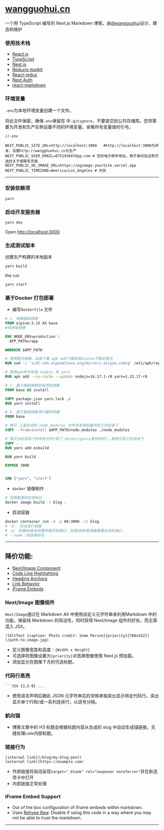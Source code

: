 # [wangguohui.cn](https://wangguohui.cn)

一个用 TypeScript 编写的 Next.js Markdown 博客。由[@wangguohui](https://github.com/wgh1997/)设计、建造和维护
### 使用技术栈
- [React.js](https://react.docschina.org/)
- [TypeScript](https://www.tslang.cn/)
- [Next.js](https://github.com/vercel/next.js/)
- [Reduxjs-toolkit](https://redux-toolkit.js.org)
- [React-redux](https://react-redux.js.org/)
- [Next Auth](https://next-auth.js.org/)  
- [react-markdown](https://github.com/remarkjs/react-markdown)  

### 环境变量

`.env`为本地环境变量创建一个文件。

将此文件保密，确保`.env`保留在 中`.gitignore`，不要提交到公共存储库。您将需要为开发和生产实例设置不同的环境变量。省略所有变量值的引号。

```
//.env

NEXT_PUBLIC_SITE_URL=http://localhost:3000   #http://localhost:3000为开发，设置http://wangghuohui.cn为生产
NEXT_PUBLIC_USER_EMAIL=875193607@qq.com # 您的电子邮件地址，用于身份验证和可选的关于或联系页面
NEXT_PUBLIC_OG_IMAGE_URL=https://ogimage.yourSite.vercel.app
NEXT_PUBLIC_TIMEZONE=America/Los_Angeles # 时区
```

---

### 安装依赖项
```bash
yarn
```

### 启动开发服务器

```bash
yarn dev
```

Open [http://localhost:3000](http://localhost:3000)

### 生成测试版本
创建生产构建的本地副本
```bash
yarn build
```
the run

```bash
yarn start
```


### 基于Docker 打包部署
-  编写`Dockerfile` 文件
```Dockerfile
# 1. 构建基础镜像
FROM alpine:3.15 AS base
#纯净版镜像

ENV NODE_ENV=production \
  APP_PATH=/app

WORKDIR $APP_PATH

# 使用国内镜像，加速下面 apk add下载安装alpine不稳定情况
RUN sed -i 's/dl-cdn.alpinelinux.org/mirrors.aliyun.com/g' /etc/apk/repositories

# 使用apk命令安装 nodejs 和 yarn
RUN apk add --no-cache --update nodejs=16.17.1-r0 yarn=1.22.17-r0 

# 2. 基于基础镜像安装项目依赖
FROM base AS install

COPY package.json yarn.lock ./
RUN yarn install 

# 3. 基于基础镜像进行最终构建
FROM base

# 拷贝 上面生成的 node_modules 文件夹复制到最终的工作目录下
COPY --from=install $APP_PATH/node_modules ./node_modules

# 拷贝当前目录下的所有文件(除了.dockerignore里排除的)，都拷贝到工作目录下
COPY . .
RUN yarn add esbuild

RUN yarn build

EXPOSE 3000


CMD ["yarn", "start"]
```
- `docker` 镜像制作
```bash
# 切换都源码目录执行
docker image build -t blog .
```
- 启动容器
```bash
docker container run -d -p 80:3000 -it blog
# -d： 后台运行容器
# -p: 前面80是本机服务器开放端口，后面3000是容器暴露出来的端口
# --name：给容器命名
```
---

## 降价功能:

- [Next/Image Component](#nextimage-component)
- [Code Line Highlighting](#code-line-highlighting)
- [Heading Anchors](#heading-anchors)
- [Link Behavior](#link-behavior)
- [iFrame Embeds](#iframe-embeds)

### Next/Image 图像组件
`Next/Image`通过在 Markdown Alt 中使用自定义元字符串来利用Markdown 中的功能。保留纯 Markdown 的简洁性，同时获得 Next/Image 组件的好处，而无需混入 JSX。

```
![AltText {caption: Photo credit: Some Person}{priority}{768x432}](/path-to-image.jpg)
```

- 定义图像宽度和高度：`{Width x Height}`
- 可选择将图像设置为`{priority}`对首屏图像使用 Next.js 预加载。
- 添加显示在图像下方的可选标题。

### 代码行高亮
` ```JSX {3,5-8} ... `
- 使用语言声明后跟此 JSON 元字符串后的空格单独突出显示特定代码行。突出显示单个行和/或一系列连续行，以逗号分隔。

### 航向锚
- 博客文章中的 H3 标题会根据标题内容从生成的 slug 中自动生成锚链接。无缝处理`code`内部标题。
### 链接行为
```
[internal link](/blog/my-blog-post)
[external link](https://example.com)
```
- 外部链接将自动呈现`target="_blank" rel="noopener noreferrer"`并在新选项卡中打开
- 内部链接正常处理

### iFrame Embed Support
- Out of the box configuration of iframe embeds within markdown.
- Uses [Rehype Raw](https://github.com/rehypejs/rehype-raw). Disable if using this code in a way where you may not be able to trust the markdown.

---


